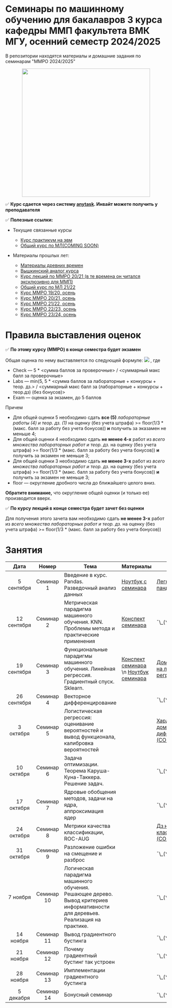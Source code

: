 # Семинары по машинному обучению для бакалавров 3 курса кафедры ММП факультета ВМК МГУ, осенний семестр 2024/2025
В репозитории находятся материалы и домашние задания по семинарам "ММРО 2024/2025"

<p align="center">
<img src="https://github.com/mmp-mmro-team/mmp_mmro_fall_2021/blob/main/trash/kernel_trick.jpg" height=400pt>
</p>

:white_check_mark: **Курс сдается через систему [anytask](https://anytask.org/course/1125). Инвайт можете получить у преподавателя**


:white_check_mark: **Полезные ссылки:**

* Текущие связанные курсы
    * [Курс практикум на эвм](https://github.com/mmp-practicum-team/mmp_practicum_fall_2024)
    * [Общий курс по МЛ(COMING SOON)]()

* Материалы прошлых лет:
  * [Материалы древних времен](https://github.com/esokolov/ml-course-msu)
  * [Вышкинский аналог курса](https://github.com/esokolov/ml-course-hse)
  * [Курс лекций по ММРО 20/21 (в те времена он читался эксклюзивно для ММП)](http://www.machinelearning.ru/wiki/index.php?title=%D0%9C%D0%B0%D1%82%D0%B5%D0%BC%D0%B0%D1%82%D0%B8%D1%87%D0%B5%D1%81%D0%BA%D0%B8%D0%B5_%D0%BC%D0%B5%D1%82%D0%BE%D0%B4%D1%8B_%D1%80%D0%B0%D1%81%D0%BF%D0%BE%D0%B7%D0%BD%D0%B0%D0%B2%D0%B0%D0%BD%D0%B8%D1%8F_%D0%BE%D0%B1%D1%80%D0%B0%D0%B7%D0%BE%D0%B2_%28%D0%BA%D1%83%D1%80%D1%81_%D0%BB%D0%B5%D0%BA%D1%86%D0%B8%D0%B9%2C_%D0%92.%D0%92.%D0%9A%D0%B8%D1%82%D0%BE%D0%B2%29)
  * [Общий курс по МЛ 21/22](https://github.com/MSU-ML-COURSE/ML-COURSE-21-22)
  * [Курс ММРО 19/20, осень](https://github.com/mmp-mmro-team/mmp_mmro_fall_2019)
  * [Курс ММРО 20/21, осень](https://github.com/mmp-mmro-team/mmp_mmro_fall_2020)
  * [Курс ММРО 21/22, осень](https://github.com/mmp-mmro-team/mmp_mmro_fall_2021)
  * [Курс ММРО 22/23, осень](https://github.com/mmp-mmro-team/mmp_mmro_fall_2022)
  * [Курс ММРО 23/24, осень](https://github.com/mmp-mmro-team/mmp_mmro_fall_2023)

# Правила выставления оценок

:white_check_mark: **По этому курсу (ММРО) в конце семестра будет экзамен**

Общая оценка по нему выставляется по следующей формуле:
![](https://github.com/mmp-mmro-team/mmp_mmro_fall_2021/blob/main/trash/formula.png)
, где 

* Check — 5 * <сумма баллов за проверочные> / <суммарный макс балл за проверочные>
* Labs — min(5, 5 * <сумма баллов за лабораторные + конкурсы + теор. дз.> / <суммарный макс балл за (лабораторные + конкурсы + теор.дз) (без бонусов)>
* Exam — оценка за экзамен, до 5 баллов

Причем
* Для общей оценки 5 необходимо сдать **все (5)** _лабораторные работы (4) и теор. дз. (1)_ на оценку (без учета штрафа) >= floor(1/3 * (макс. балл за работу без учета бонусов)) **и** получить за эказамен не меньше 4;
* Для общей оценки 4 необходимо сдать **не менее 4-х** работ из _всего множества лабораторных работ и теор. дз._ на оценку (без учета штрафа) >= floor(1/3 * (макс. балл за работу без учета бонусов)) **и** получить за экзамен не меньше 3;
* Для общей оценки 3 необходимо сдать **не менее 3-x** работ из _всего множества лабораторных работ и теор. дз._ на оценку (без учета штрафа) >= floor(1/3 * (макс. балл за работу без учета бонусов)) **и** получить за экзамен не меньше 3;
* floor — округление дробного числа до ближайшего целого вниз.

**Обратите внимание,** что округление общей оценки (и только ее) производится вверх.

:white_check_mark: **По курсу лекций в конце семестра будет зачет без оценки**

Для получения этого зачета вам необходимо сдать **не менее 3-x** работ из _всего множества лабораторных работ и теор. дз._ на оценку (без учета штрафа) >= floor(1/3 * (макс. балл за работу без учета бонусов))

# Занятия

| Дата | Номер | Тема | Материалы | ДЗ |
| :---: | :---: | --- | --- | --- |
| 5 сентября  | Семинар 1 | Введение в курс. Pandas. Разведочный анализ данных |  [Ноутбук с семинара](https://github.com/mmp-mmro-team/mmp_mmro_fall_2024/blob/main/Seminar1_pandas.ipynb) | [Легкая домашка на пандас](https://github.com/mmp-mmro-team/mmp_mmro_fall_2024/tree/main/Homework1)   |
| 12 сентября  | Семинар 2 | Метрическая парадигма машинного обучения. KNN. Проблемы метода и практические применения | [Конспект семинара](https://github.com/mmp-mmro-team/mmp_mmro_fall_2024/blob/main/Seminar_2_KNN_konspekt.pdf) |  ¯\\\_(ツ)\_/¯ |
| 19 сентября  | Семинар 3 | Функциональные парадигмы машинного обучения. Линейная регрессия. Градиентный спуск. Sklearn. | [Конспект семинара](https://github.com/mmp-mmro-team/mmp_mmro_fall_2024/blob/main/Seminar_3_linreg_konspekt.pdf) \n  [Ноутбук семинара](https://github.com/mmp-mmro-team/mmp_mmro_fall_2024/blob/main/Seminar_3_linregr_notebook.ipynb) |  [Домашнее задание на линейную регрессию](https://github.com/mmp-mmro-team/mmp_mmro_fall_2024/blob/main/Homework2/homework-practice_02-linregr.ipynb) |
| 26 сентября | Семинар 4 | Векторное дифференцирование |  |  ¯\\\_(ツ)\_/¯ |
| 3 октября | Семинар 5 | Логистическая регрессия: оценивание вероятностей и вывод функционала, калибровка вероятностей |  | [Хардкорная домашка на дифференцирование (COMING SOON)]() |
| 10 октября | Семинар 6 | Задача оптимизации. Теорема Каруша-Куна-Таккера. Решение задач. |  |  ¯\\\_(ツ)\_/¯ |
| 17 октября | Семинар 7 | Ядровые обобщения методов, задачи на ядра, аппроксимация ядер |  |  ¯\\\_(ツ)\_/¯ |
| 24 октября | Семинар 8 | Метрики качества классификации, ROC-AUG |  |  [Дз на классификацию (COMING SOON)]() |
| 31 октября | Семинар 9 | Разложение ошибки на смещение и разброс |  |  ¯\\\_(ツ)\_/¯ |
| 7 ноября | Семинар 10 | Логическая парадигма машинного обучения. Решающее дерево. Вывод критериев информативности для деревьев. Реализация на практике. |  |  ¯\\\_(ツ)\_/¯ |
| 14 ноября | Семинар 11 | Вывод градиентного бустинга |  |  ¯\\\_(ツ)\_/¯ |
| 21 ноября | Семинар 12 | Почему градиентный бустинг так устроен |  |  ¯\\\_(ツ)\_/¯ |
| 28 ноября | Семинар 13 | Имплементации градиентного бустинга |  |  ¯\\\_(ツ)\_/¯ |
| 5 декабря | Семинар 14 | Бонусный семинар | |  ¯\\\_(ツ)\_/¯ |
